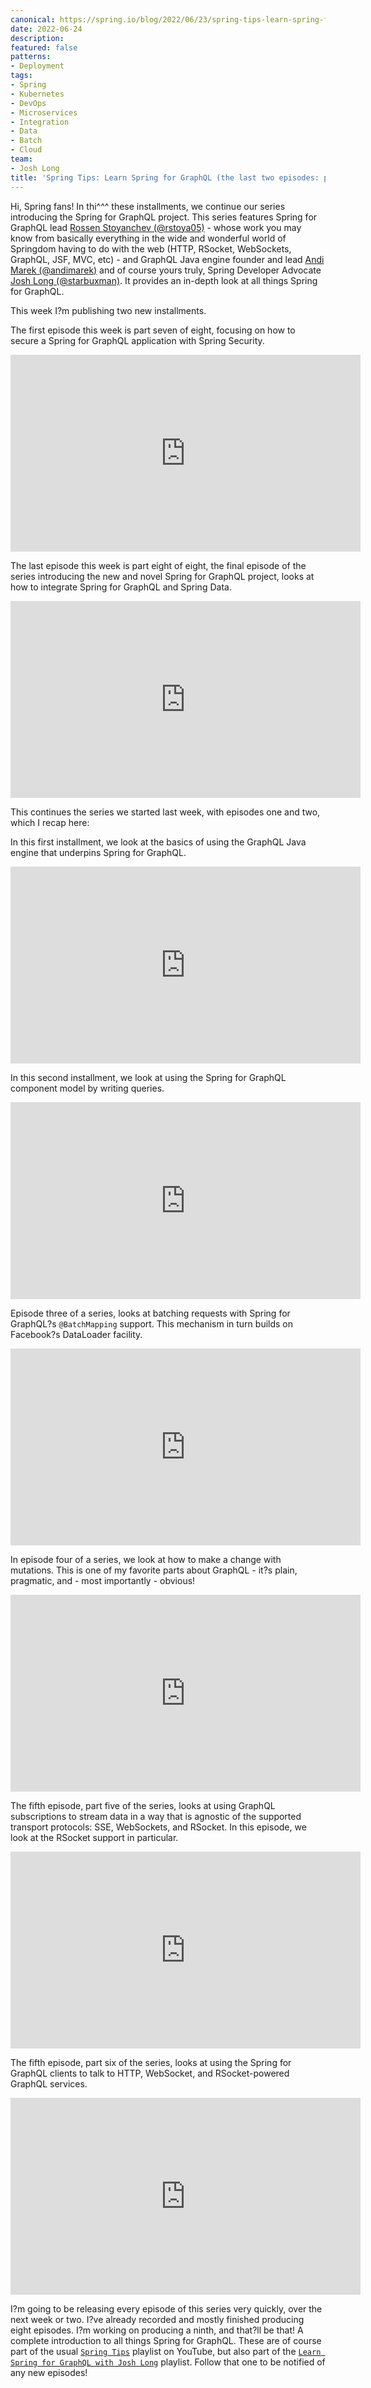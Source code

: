 ```yaml
---
canonical: https://spring.io/blog/2022/06/23/spring-tips-learn-spring-for-graphql-the-last-two-episodes-parts-7-and-8
date: 2022-06-24
description: 
featured: false
patterns:
- Deployment
tags:
- Spring
- Kubernetes
- DevOps
- Microservices
- Integration
- Data
- Batch
- Cloud
team:
- Josh Long
title: 'Spring Tips: Learn Spring for GraphQL (the last two episodes: parts 7 and 8)'
---
```


<div>
 <p>Hi, Spring fans! In thi^^^ these installments, we continue our series introducing the Spring for GraphQL project. This series features Spring for GraphQL lead <a href="https://twitter.com/rstoya05">Rossen Stoyanchev (@rstoya05)</a> - whose work you may know from basically everything in the wide and wonderful world of Springdom having to do with the web (HTTP, RSocket, WebSockets, GraphQL, JSF, MVC, etc) - and GraphQL Java engine founder and lead <a href="https://twitter.com/andimarek">Andi Marek (@andimarek)</a> and of course yours truly, Spring Developer Advocate <a href="https://twitter.com/starbuxman">Josh Long (@starbuxman)</a>. It provides an in-depth look at all things Spring for GraphQL.</p>
 <p>This week I?m publishing two new installments. </p>
 <p>The first episode this week is part seven of eight, focusing on how to secure a Spring for GraphQL application with Spring Security. </p><iframe width="560" height="315" src="https://www.youtube.com/embed/1nZcHJaQgUY" title="YouTube video player" frameborder="0" allow="accelerometer; autoplay; clipboard-write; encrypted-media; gyroscope; picture-in-picture" allowfullscreen></iframe>
 <p>The last episode this week is part eight of eight, the final episode of the series introducing the new and novel Spring for GraphQL project, looks at how to integrate Spring for GraphQL and Spring Data. </p><iframe width="560" height="315" src="https://www.youtube.com/embed/ahBjkmkltcc" title="YouTube video player" frameborder="0" allow="accelerometer; autoplay; clipboard-write; encrypted-media; gyroscope; picture-in-picture" allowfullscreen></iframe>
 <p>This continues the series we started last week, with episodes one and two, which I recap here: </p>
 <p>In this first installment, we look at the basics of using the GraphQL Java engine that underpins Spring for GraphQL. </p><iframe width="560" height="315" src="https://www.youtube.com/embed/gvIqFDNGgwU" title="YouTube video player" frameborder="0" allow="accelerometer; autoplay; clipboard-write; encrypted-media; gyroscope; picture-in-picture" allowfullscreen></iframe>
 <p>In this second installment, we look at using the Spring for GraphQL component model by writing queries. </p><iframe width="560" height="315" src="https://www.youtube.com/embed/zltMcbnAxyA" title="YouTube video player" frameborder="0" allow="accelerometer; autoplay; clipboard-write; encrypted-media; gyroscope; picture-in-picture" allowfullscreen></iframe>
 <p>Episode three of a series, looks at batching requests with Spring for GraphQL?s <code>@BatchMapping</code> support. This mechanism in turn builds on Facebook?s DataLoader facility. </p><iframe width="560" height="315" src="https://www.youtube.com/embed/a1vZcSaicmY" title="YouTube video player" frameborder="0" allow="accelerometer; autoplay; clipboard-write; encrypted-media; gyroscope; picture-in-picture" allowfullscreen></iframe>
 <p>In episode four of a series, we look at how to make a change with mutations. This is one of my favorite parts about GraphQL - it?s plain, pragmatic, and - most importantly - obvious! </p><iframe width="560" height="315" src="https://www.youtube.com/embed/QJAkvhG7cos" title="YouTube video player" frameborder="0" allow="accelerometer; autoplay; clipboard-write; encrypted-media; gyroscope; picture-in-picture" allowfullscreen></iframe>
 <p>The fifth episode, part five of the series, looks at using GraphQL subscriptions to stream data in a way that is agnostic of the supported transport protocols: SSE, WebSockets, and RSocket. In this episode, we look at the RSocket support in particular. </p><iframe width="560" height="315" src="https://www.youtube.com/embed/2paPPY9AmPw" title="YouTube video player" frameborder="0" allow="accelerometer; autoplay; clipboard-write; encrypted-media; gyroscope; picture-in-picture" allowfullscreen></iframe>
 <p>The fifth episode, part six of the series, looks at using the Spring for GraphQL clients to talk to HTTP, WebSocket, and RSocket-powered GraphQL services. </p><iframe width="560" height="315" src="https://www.youtube.com/embed/EE-5xItDfsg" title="YouTube video player" frameborder="0" allow="accelerometer; autoplay; clipboard-write; encrypted-media; gyroscope; picture-in-picture" allowfullscreen></iframe>
 <p>I?m going to be releasing every episode of this series very quickly, over the next week or two. I?ve already recorded and mostly finished producing eight episodes. I?m working on producing a ninth, and that?ll be that! A complete introduction to all things Spring for GraphQL. These are of course part of the usual <a href="https://www.youtube.com/watch?v=zltMcbnAxyA&amp;list=PLgGXSWYM2FpPw8rV0tZoMiJYSCiLhPnOc"><code>Spring Tips</code></a> playlist on YouTube, but also part of the <a href="https://www.youtube.com/watch?v=gvIqFDNGgwU&amp;list=PLgGXSWYM2FpNRPDQnAGfAHxMl3zUG2Run"><code>Learn Spring for GraphQL with Josh Long</code></a> playlist. Follow that one to be notified of any new episodes! </p>
</div>

